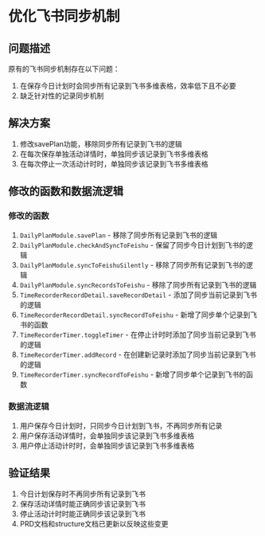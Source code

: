 # 优化飞书同步机制

## 问题描述
原有的飞书同步机制存在以下问题：
1. 在保存今日计划时会同步所有记录到飞书多维表格，效率低下且不必要
2. 缺乏针对性的记录同步机制

## 解决方案
1. 修改savePlan功能，移除同步所有记录到飞书的逻辑
2. 在每次保存单独活动详情时，单独同步该记录到飞书多维表格
3. 在每次停止一次活动计时时，单独同步该记录到飞书多维表格

## 修改的函数和数据流逻辑

### 修改的函数
1. `DailyPlanModule.savePlan` - 移除了同步所有记录到飞书的逻辑
2. `DailyPlanModule.checkAndSyncToFeishu` - 保留了同步今日计划到飞书的逻辑
3. `DailyPlanModule.syncToFeishuSilently` - 移除了同步所有记录到飞书的逻辑
4. `DailyPlanModule.syncRecordsToFeishu` - 移除了同步所有记录到飞书的逻辑
5. `TimeRecorderRecordDetail.saveRecordDetail` - 添加了同步当前记录到飞书的逻辑
6. `TimeRecorderRecordDetail.syncRecordToFeishu` - 新增了同步单个记录到飞书的函数
7. `TimeRecorderTimer.toggleTimer` - 在停止计时时添加了同步当前记录到飞书的逻辑
8. `TimeRecorderTimer.addRecord` - 在创建新记录时添加了同步当前记录到飞书的逻辑
9. `TimeRecorderTimer.syncRecordToFeishu` - 新增了同步单个记录到飞书的函数

### 数据流逻辑
1. 用户保存今日计划时，只同步今日计划到飞书，不再同步所有记录
2. 用户保存活动详情时，会单独同步该记录到飞书多维表格
3. 用户停止活动计时时，会单独同步该记录到飞书多维表格

## 验证结果
1. 今日计划保存时不再同步所有记录到飞书
2. 保存活动详情时能正确同步该记录到飞书
3. 停止活动计时时能正确同步该记录到飞书
4. PRD文档和structure文档已更新以反映这些变更